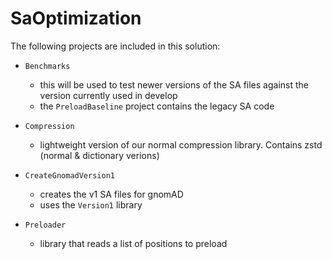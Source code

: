 # SaOptimization
The following projects are included in this solution:

 - `Benchmarks`
	 - this will be used to test newer versions of the SA files against the version currently used in develop
	 - the `PreloadBaseline` project contains the legacy SA code

 - `Compression`
	 - lightweight version of our normal compression library. Contains zstd (normal & dictionary verions)

 - `CreateGnomadVersion1`
	 - creates the v1 SA files for gnomAD
	 - uses the `Version1` library

 - `Preloader`
	 - library that reads a list of positions to preload
